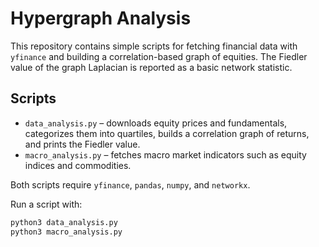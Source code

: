 # Hypergraph Analysis

This repository contains simple scripts for fetching financial data with `yfinance` and building a correlation-based graph of equities. The Fiedler value of the graph Laplacian is reported as a basic network statistic.

## Scripts

- `data_analysis.py` – downloads equity prices and fundamentals, categorizes them into quartiles, builds a correlation graph of returns, and prints the Fiedler value.
- `macro_analysis.py` – fetches macro market indicators such as equity indices and commodities.

Both scripts require `yfinance`, `pandas`, `numpy`, and `networkx`.

Run a script with:

```bash
python3 data_analysis.py
python3 macro_analysis.py
```
